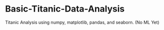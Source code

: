 # Basic-Titanic-Data-Analysis
Titanic Analysis using numpy, matplotlib, pandas, and seaborn. (No ML Yet)
